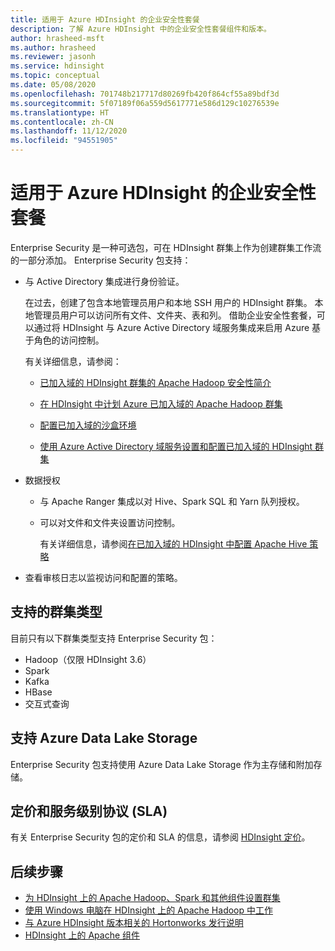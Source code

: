 ```yaml
---
title: 适用于 Azure HDInsight 的企业安全性套餐
description: 了解 Azure HDInsight 中的企业安全性套餐组件和版本。
author: hrasheed-msft
ms.author: hrasheed
ms.reviewer: jasonh
ms.service: hdinsight
ms.topic: conceptual
ms.date: 05/08/2020
ms.openlocfilehash: 701748b217717d80269fb420f864cf55a89bdf3d
ms.sourcegitcommit: 5f07189f06a559d5617771e586d129c10276539e
ms.translationtype: HT
ms.contentlocale: zh-CN
ms.lasthandoff: 11/12/2020
ms.locfileid: "94551905"
---
```

# <a name="enterprise-security-package-for-azure-hdinsight"></a>适用于 Azure HDInsight 的企业安全性套餐

Enterprise Security 是一种可选包，可在 HDInsight 群集上作为创建群集工作流的一部分添加。 Enterprise Security 包支持：

* 与 Active Directory 集成进行身份验证。

    在过去，创建了包含本地管理员用户和本地 SSH 用户的 HDInsight 群集。 本地管理员用户可以访问所有文件、文件夹、表和列。  借助企业安全性套餐，可以通过将 HDInsight 与 Azure Active Directory 域服务集成来启用 Azure 基于角色的访问控制。

    有关详细信息，请参阅：

    * [已加入域的 HDInsight 群集的 Apache Hadoop 安全性简介](./domain-joined/hdinsight-security-overview.md)

    * [在 HDInsight 中计划 Azure 已加入域的 Apache Hadoop 群集](./domain-joined/apache-domain-joined-architecture.md)

    * [配置已加入域的沙盒环境](./domain-joined/apache-domain-joined-configure-using-azure-adds.md)

    * [使用 Azure Active Directory 域服务设置和配置已加入域的 HDInsight 群集](./domain-joined/apache-domain-joined-configure-using-azure-adds.md)

* 数据授权

  * 与 Apache Ranger 集成以对 Hive、Spark SQL 和 Yarn 队列授权。
  * 可以对文件和文件夹设置访问控制。

    有关详细信息，请参阅[在已加入域的 HDInsight 中配置 Apache Hive 策略](./domain-joined/apache-domain-joined-run-hive.md)

* 查看审核日志以监视访问和配置的策略。

## <a name="supported-cluster-types"></a>支持的群集类型

目前只有以下群集类型支持 Enterprise Security 包：

* Hadoop（仅限 HDInsight 3.6）
* Spark
* Kafka
* HBase
* 交互式查询

## <a name="support-for-azure-data-lake-storage"></a>支持 Azure Data Lake Storage

Enterprise Security 包支持使用 Azure Data Lake Storage 作为主存储和附加存储。

## <a name="pricing-and-service-level-agreement-sla"></a>定价和服务级别协议 (SLA)

有关 Enterprise Security 包的定价和 SLA 的信息，请参阅 [HDInsight 定价](https://www.azure.cn/pricing/details/hdinsight/)。

## <a name="next-steps"></a>后续步骤

* [为 HDInsight 上的 Apache Hadoop、Spark 和其他组件设置群集](hdinsight-hadoop-provision-linux-clusters.md)
* [使用 Windows 电脑在 HDInsight 上的 Apache Hadoop 中工作](hdinsight-hadoop-windows-tools.md)
* [与 Azure HDInsight 版本相关的 Hortonworks 发行说明](./hortonworks-release-notes.md)
* [HDInsight 上的 Apache 组件](./hdinsight-component-versioning.md)